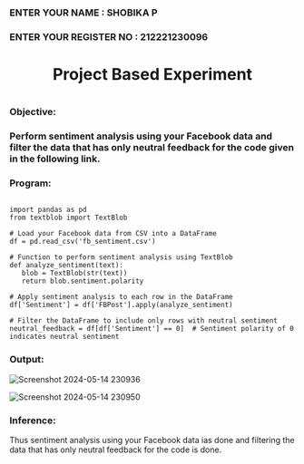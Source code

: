 <H3>ENTER YOUR NAME : SHOBIKA P</H3>
<H3>ENTER YOUR REGISTER NO : 212221230096</H3>
<H1 Align="center">Project Based Experiment<H1>
<H3>Objective:<H3>
Perform sentiment analysis using your Facebook data and filter the data that has only neutral feedback for the code given in the following link.
<H3>Program:</H3>
    
 ```
    
import pandas as pd
from textblob import TextBlob

# Load your Facebook data from CSV into a DataFrame
df = pd.read_csv('fb_sentiment.csv')

# Function to perform sentiment analysis using TextBlob
def analyze_sentiment(text):
    blob = TextBlob(str(text))
    return blob.sentiment.polarity

# Apply sentiment analysis to each row in the DataFrame
df['Sentiment'] = df['FBPost'].apply(analyze_sentiment)

# Filter the DataFrame to include only rows with neutral sentiment
neutral_feedback = df[df['Sentiment'] == 0]  # Sentiment polarity of 0 indicates neutral sentiment
```

<H3>Output:</H3>

![Screenshot 2024-05-14 230936](https://github.com/Dhanashreemullaithasan/Project-Based-Experiment-AAI/assets/94165415/13f69a29-d296-4ded-827b-4f769a5f73ba)

![Screenshot 2024-05-14 230950](https://github.com/Dhanashreemullaithasan/Project-Based-Experiment-AAI/assets/94165415/08261ce8-f044-4385-b320-172fcb1c5a83)

<H3>Inference:</H3>
Thus sentiment analysis using your Facebook data ias done and filtering the data that has only neutral feedback for the code is done.
